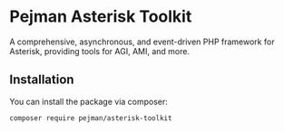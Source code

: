# Pejman Asterisk Toolkit

A comprehensive, asynchronous, and event-driven PHP framework for Asterisk, providing tools for AGI, AMI, and more.

## Installation

You can install the package via composer:

```bash
composer require pejman/asterisk-toolkit


